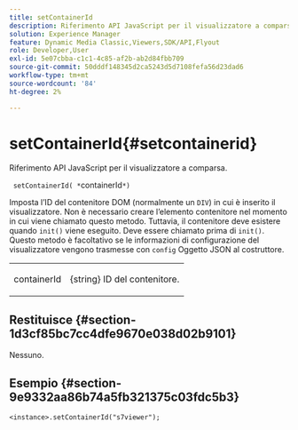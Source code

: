```yaml
---
title: setContainerId
description: Riferimento API JavaScript per il visualizzatore a comparsa.
solution: Experience Manager
feature: Dynamic Media Classic,Viewers,SDK/API,Flyout
role: Developer,User
exl-id: 5e07cbba-c1c1-4c85-af2b-ab2d84fbb709
source-git-commit: 50dddf148345d2ca5243d5d7108fefa56d23dad6
workflow-type: tm+mt
source-wordcount: '84'
ht-degree: 2%

---
```


# setContainerId{#setcontainerid}

Riferimento API JavaScript per il visualizzatore a comparsa.

` setContainerId( *`containerId`*)`

Imposta l’ID del contenitore DOM (normalmente un `DIV`) in cui è inserito il visualizzatore. Non è necessario creare l’elemento contenitore nel momento in cui viene chiamato questo metodo. Tuttavia, il contenitore deve esistere quando `init()` viene eseguito. Deve essere chiamato prima di `init()`. Questo metodo è facoltativo se le informazioni di configurazione del visualizzatore vengono trasmesse con `config` Oggetto JSON al costruttore.

<table id="table_896DFF34A68A403DB93A6D597461A573"> 
 <tbody> 
  <tr> 
   <td colname="col1"> <p> <span class="codeph"> <span class="varname"> containerId </span> </span> </p> </td> 
   <td colname="col2"> <p> <span class="codeph"> {string} </span> ID del contenitore. </p> </td> 
  </tr> 
 </tbody> 
</table>

## Restituisce {#section-1d3cf85bc7cc4dfe9670e038d02b9101}

Nessuno.

## Esempio {#section-9e9332aa86b74a5fb321375c03fdc5b3}

```
<instance>.setContainerId("s7viewer");
```
